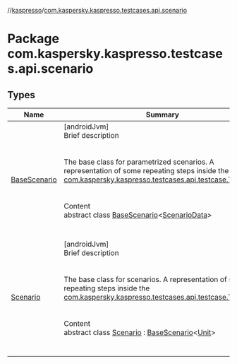 //[kaspresso](../index.md)/[com.kaspersky.kaspresso.testcases.api.scenario](index.md)



# Package com.kaspersky.kaspresso.testcases.api.scenario  


## Types  
  
|  Name|  Summary| 
|---|---|
| [BaseScenario](-base-scenario/index.md)| [androidJvm]  <br>Brief description  <br><br><br>The base class for parametrized scenarios. A representation of some repeating steps inside the [com.kaspersky.kaspresso.testcases.api.testcase.TestCase](../com.kaspersky.kaspresso.testcases.api.testcase/-test-case/index.md).<br><br>  <br>Content  <br>abstract class [BaseScenario](-base-scenario/index.md)<[ScenarioData](-base-scenario/index.md)>  <br><br><br>
| [Scenario](-scenario/index.md)| [androidJvm]  <br>Brief description  <br><br><br>The base class for scenarios. A representation of some repeating steps inside the [com.kaspersky.kaspresso.testcases.api.testcase.TestCase](../com.kaspersky.kaspresso.testcases.api.testcase/-test-case/index.md).<br><br>  <br>Content  <br>abstract class [Scenario](-scenario/index.md) : [BaseScenario](-base-scenario/index.md)<[Unit](https://kotlinlang.org/api/latest/jvm/stdlib/kotlin/-unit/index.html)>   <br><br><br>


